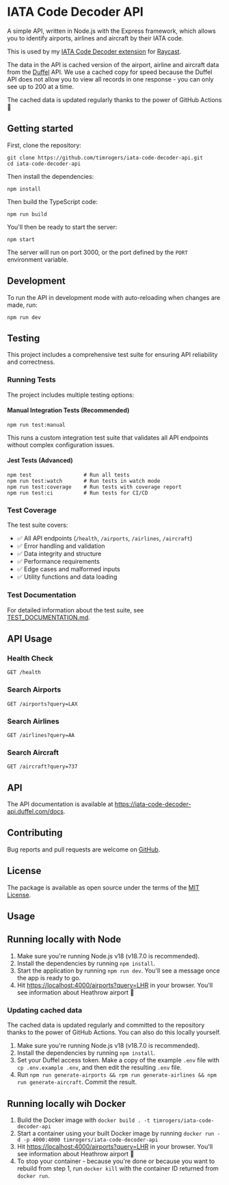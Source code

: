 # IATA Code Decoder API

A simple API, written in Node.js with the Express framework, which allows you to identify airports, airlines and aircraft by their IATA code.

This is used by my [IATA Code Decoder extension](https://github.com/timrogers/raycast-iata-code-decoder) for [Raycast](https://raycast.com).

The data in the API is cached version of the airport, airline and aircraft data from the [Duffel](https://duffel.com) API. We use a cached copy for speed because the Duffel API does not allow you to view all records in one response - you can only see up to 200 at a time.

The cached data is updated regularly thanks to the power of GitHub Actions 👼

## Getting started

First, clone the repository:

```shell
git clone https://github.com/timrogers/iata-code-decoder-api.git
cd iata-code-decoder-api
```

Then install the dependencies:

```shell
npm install
```

Then build the TypeScript code:

```shell
npm run build
```

You'll then be ready to start the server:

```shell
npm start
```

The server will run on port 3000, or the port defined by the `PORT` environment variable.

## Development

To run the API in development mode with auto-reloading when changes are made, run:

```shell
npm run dev
```

## Testing

This project includes a comprehensive test suite for ensuring API reliability and correctness.

### Running Tests

The project includes multiple testing options:

#### Manual Integration Tests (Recommended)
```shell
npm run test:manual
```

This runs a custom integration test suite that validates all API endpoints without complex configuration issues.

#### Jest Tests (Advanced)
```shell
npm test                 # Run all tests
npm run test:watch       # Run tests in watch mode
npm run test:coverage    # Run tests with coverage report
npm run test:ci          # Run tests for CI/CD
```

### Test Coverage

The test suite covers:
- ✅ All API endpoints (`/health`, `/airports`, `/airlines`, `/aircraft`)
- ✅ Error handling and validation
- ✅ Data integrity and structure
- ✅ Performance requirements
- ✅ Edge cases and malformed inputs
- ✅ Utility functions and data loading

### Test Documentation

For detailed information about the test suite, see [TEST_DOCUMENTATION.md](TEST_DOCUMENTATION.md).

## API Usage

### Health Check

```
GET /health
```

### Search Airports

```
GET /airports?query=LAX
```

### Search Airlines

```
GET /airlines?query=AA
```

### Search Aircraft

```
GET /aircraft?query=737
```

## API

The API documentation is available at https://iata-code-decoder-api.duffel.com/docs.

## Contributing

Bug reports and pull requests are welcome on [GitHub](https://github.com/timrogers/iata-code-decoder-api).

## License

The package is available as open source under the terms of the [MIT License](https://opensource.org/licenses/MIT).

## Usage

## Running locally with Node

1. Make sure you're running Node.js v18 (v18.7.0 is recommended).
2. Install the dependencies by running `npm install`.
3. Start the application by running `npm run dev`. You'll see a message once the app is ready to go.
4. Hit <https://localhost:4000/airports?query=LHR> in your browser. You'll see information about Heathrow airport 🥳

### Updating cached data

The cached data is updated regularly and committed to the repository thanks to the power of GitHub Actions. You can also do this locally yourself.

1. Make sure you're running Node.js v18 (v18.7.0 is recommended).
2. Install the dependencies by running `npm install`.
3. Set your Duffel access token. Make a copy of the example `.env` file with `cp .env.example .env`, and then edit the resulting `.env` file.
4. Run `npm run generate-airports && rpm run generate-airlines && npm run generate-aircraft`. Commit the result.

## Running locally wih Docker

1. Build the Docker image with `docker build . -t timrogers/iata-code-decoder-api`
2. Start a container using your built Docker image by running `docker run -d -p 4000:4000 timrogers/iata-code-decoder-api`
3. Hit <https://localhost:4000/airports?query=LHR> in your browser. You'll see information about Heathrow airport 🥳
4. To stop your container - because you're done or because you want to rebuild from step 1, run `docker kill` with the container ID returned from `docker run`.
